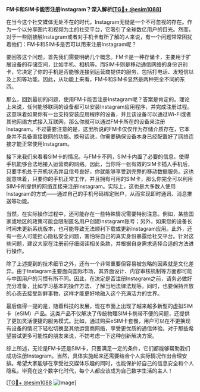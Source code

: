 **FM卡和SIM卡能否注册Instagram？深入解析[[TG💪+ @esim1088](https://t.me/s/esim1088)]**

在当今这个社交媒体无处不在的时代，Instagram无疑是一个不可忽视的存在。作为一个以分享图片和视频为主的社交平台，它吸引了全球数亿用户的目光。然而，对于一些刚接触Instagram或者对手机卡有所了解的人来说，有一个问题常常困扰着他们：FM卡和SIM卡是否可以用来注册Instagram呢？

要回答这个问题，首先我们需要明确几个概念。FM卡是一种存储卡，主要用于扩展设备的存储空间，比如手机、相机等。而SIM卡则是移动通信网络的身份识别卡，它决定了你的手机是否能够连接到运营商提供的服务，包括打电话、发短信以及上网等功能。因此，从功能上来看，FM卡和SIM卡显然是两种完全不同的东西。

那么，回到最初的问题，使用FM卡能否注册Instagram呢？答案是肯定的。理论上来说，任何能够联网的设备都可以安装Instagram应用程序，并完成注册过程。这意味着如果你有一台支持安装应用程序的设备，并且该设备可以通过Wi-Fi或者其他网络方式接入互联网，那么你就可以通过FM卡所在的设备来注册Instagram。不过需要注意的是，这里所说的FM卡仅仅作为存储介质存在，它本身并不具备直接联网的功能。换句话说，你需要确保设备本身已经配置好了网络连接才能正常使用Instagram。

接下来我们来看看SIM卡的情况。与FM卡不同，SIM卡内置了必要的信息，使得手机能够合法地接入运营商的网络。因此，当你将一张有效的SIM卡插入手机后，只要手机处于开机状态并且信号良好，你就能够享受到完整的移动数据服务。这也就意味着，只要你的手机正常工作，并且拥有可用的SIM卡，那么你完全可以利用SIM卡所提供的网络连接来注册Instagram。实际上，这也是大多数人使用Instagram的方式——通过自己的手机号码绑定账户，从而实现即时通讯、消息推送等功能。

当然，在实际操作过程中，还可能存在一些特殊情况需要特别注意。例如，某些国家或地区的政策可能会限制匿名用户创建Instagram账号；另外，如果您的设备长时间未更新系统版本，也可能导致无法顺利下载或更新Instagram应用。此外，还有一些人可能担心隐私安全问题，害怕将自己的真实身份暴露给社交平台。针对这些问题，建议大家在注册前仔细阅读相关条款，并根据自身需求选择合适的方法进行操作。

除了上述提到的技术细节之外，还有一个非常重要但容易被忽略的因素就是文化差异。由于Instagram主要面向国际市场，其界面设计、内容审核机制等方面都可能与中国用户的习惯有所不同。因此，在决定是否注册Instagram之前，请务必做好充分准备，比如学习基本的操作方法、了解当地法律法规等。同时，也要保持开放的心态去接受新鲜事物，这样才能更好地融入这个充满活力的世界。

最后值得一提的是，随着科技的发展，现在市面上出现了越来越多新型的虚拟SIM卡（eSIM）产品。这类产品不仅解决了传统物理SIM卡携带不便的问题，还提供了更加灵活便捷的服务模式。比如，通过购买eSIM卡套餐，用户可以在不更换现有设备的情况下轻松切换至其他运营商网络，享受更优质的通信体验。对于那些希望尝试更多可能性的朋友来说，不妨考虑一下这种创新解决方案。

综上所述，无论是FM卡还是SIM卡，只要满足一定的条件，它们都能够帮助我们成功注册Instagram。当然，具体实施起来还需要结合个人实际情况作出合理安排。希望大家能够在享受社交媒体乐趣的同时，也能保护好自己的信息安全和个人隐私。毕竟在这个数字化时代，每个人都应该成为自己数字生活的主人！

[[TG💪+ @esim1088](https://t.me/s/esim1088) ![Image](https://i.postimg.cc/4NQfJmqS/Snipaste-2025-05-13-00-14-12.png)]